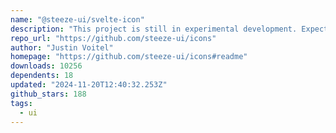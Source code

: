 ```yaml
---
name: "@steeze-ui/svelte-icon"
description: "This project is still in experimental development. Expect bugs and breaking changes!"
repo_url: "https://github.com/steeze-ui/icons"
author: "Justin Voitel"
homepage: "https://github.com/steeze-ui/icons#readme"
downloads: 10256
dependents: 18
updated: "2024-11-20T12:40:32.253Z"
github_stars: 188
tags: 
  - ui
---
```

